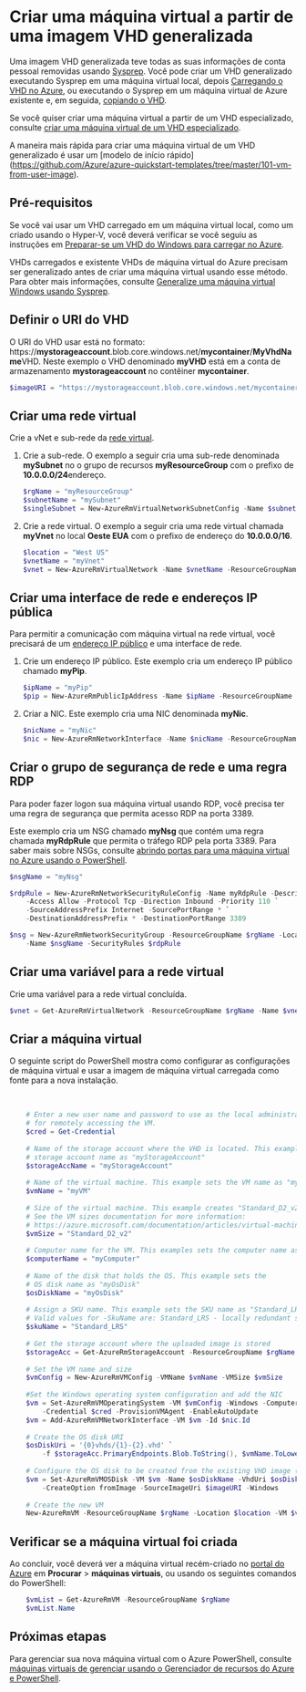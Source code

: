 <properties
    pageTitle="Criar máquina virtual a partir de um VHD generalizado | Microsoft Azure"
    description="Saiba como criar uma máquina virtual Windows a partir de uma imagem VHD generalizada usando o PowerShell do Azure, no modelo de implantação do Gerenciador de recursos."
    services="virtual-machines-windows"
    documentationCenter=""
    authors="cynthn"
    manager="timlt"
    editor=""
    tags="azure-resource-manager"/>

<tags
    ms.service="virtual-machines-windows"
    ms.workload="infrastructure-services"
    ms.tgt_pltfrm="vm-windows"
    ms.devlang="na"
    ms.topic="article"
    ms.date="10/10/2016"
    ms.author="cynthn"/>

# <a name="create-a-vm-from-a-generalized-vhd-image"></a>Criar uma máquina virtual a partir de uma imagem VHD generalizada

Uma imagem VHD generalizada teve todas as suas informações de conta pessoal removidas usando [Sysprep](virtual-machines-windows-generalize-vhd.md). Você pode criar um VHD generalizado executando Sysprep em uma máquina virtual local, depois [Carregando o VHD no Azure](virtual-machines-windows-upload-image.md), ou executando o Sysprep em um máquina virtual de Azure existente e, em seguida, [copiando o VHD](virtual-machines-windows-vhd-copy.md).

Se você quiser criar uma máquina virtual a partir de um VHD especializado, consulte [criar uma máquina virtual de um VHD especializado](virtual-machines-windows-create-vm-specialized.md).

A maneira mais rápida para criar uma máquina virtual de um VHD generalizado é usar um [modelo de início rápido] (https://github.com/Azure/azure-quickstart-templates/tree/master/101-vm-from-user-image). 


## <a name="prerequisites"></a>Pré-requisitos

Se você vai usar um VHD carregado em um máquina virtual local, como um criado usando o Hyper-V, você deverá verificar se você seguiu as instruções em [Preparar-se um VHD do Windows para carregar no Azure](virtual-machines-windows-prepare-for-upload-vhd-image.md). 

VHDs carregados e existente VHDs de máquina virtual do Azure precisam ser generalizado antes de criar uma máquina virtual usando esse método. Para obter mais informações, consulte [Generalize uma máquina virtual Windows usando Sysprep](virtual-machines-windows-generalize-vhd.md). 


## <a name="set-the-uri-of-the-vhd"></a>Definir o URI do VHD

O URI do VHD usar está no formato: https://**mystorageaccount**.blob.core.windows.net/**mycontainer**/**MyVhdName**VHD. Neste exemplo o VHD denominado **myVHD** está em a conta de armazenamento **mystorageaccount** no contêiner **mycontainer**.

```powershell
$imageURI = "https://mystorageaccount.blob.core.windows.net/mycontainer/myVhd.vhd"
```


## <a name="create-a-virtual-network"></a>Criar uma rede virtual

Crie a vNet e sub-rede da [rede virtual](../virtual-network/virtual-networks-overview.md).


1. Crie a sub-rede. O exemplo a seguir cria uma sub-rede denominada **mySubnet** no o grupo de recursos **myResourceGroup** com o prefixo de **10.0.0.0/24**endereço.  

    ```powershell
    $rgName = "myResourceGroup"
    $subnetName = "mySubnet"
    $singleSubnet = New-AzureRmVirtualNetworkSubnetConfig -Name $subnetName -AddressPrefix 10.0.0.0/24
    ```
      
2. Crie a rede virtual. O exemplo a seguir cria uma rede virtual chamada **myVnet** no local **Oeste EUA** com o prefixo de endereço do **10.0.0.0/16**.  

    ```powershell
    $location = "West US"
    $vnetName = "myVnet"
    $vnet = New-AzureRmVirtualNetwork -Name $vnetName -ResourceGroupName $rgName -Location $location -AddressPrefix 10.0.0.0/16 -Subnet $singleSubnet
    ```    
            
## <a name="create-a-public-ip-address-and-network-interface"></a>Criar uma interface de rede e endereços IP pública

Para permitir a comunicação com máquina virtual na rede virtual, você precisará de um [endereço IP público](../virtual-network/virtual-network-ip-addresses-overview-arm.md) e uma interface de rede.

1. Crie um endereço IP público. Este exemplo cria um endereço IP público chamado **myPip**. 

    ```powershell
    $ipName = "myPip"
    $pip = New-AzureRmPublicIpAddress -Name $ipName -ResourceGroupName $rgName -Location $location -AllocationMethod Dynamic
    ```       

2. Criar a NIC. Este exemplo cria uma NIC denominada **myNic**. 

    ```powershell
    $nicName = "myNic"
    $nic = New-AzureRmNetworkInterface -Name $nicName -ResourceGroupName $rgName -Location $location -SubnetId $vnet.Subnets[0].Id -PublicIpAddressId $pip.Id
    ```

## <a name="create-the-network-security-group-and-an-rdp-rule"></a>Criar o grupo de segurança de rede e uma regra RDP

Para poder fazer logon sua máquina virtual usando RDP, você precisa ter uma regra de segurança que permita acesso RDP na porta 3389. 

Este exemplo cria um NSG chamado **myNsg** que contém uma regra chamada **myRdpRule** que permita o tráfego RDP pela porta 3389. Para saber mais sobre NSGs, consulte [abrindo portas para uma máquina virtual no Azure usando o PowerShell](virtual-machines-windows-nsg-quickstart-powershell.md).

```powershell
$nsgName = "myNsg"

$rdpRule = New-AzureRmNetworkSecurityRuleConfig -Name myRdpRule -Description "Allow RDP" `
    -Access Allow -Protocol Tcp -Direction Inbound -Priority 110 `
    -SourceAddressPrefix Internet -SourcePortRange * `
    -DestinationAddressPrefix * -DestinationPortRange 3389

$nsg = New-AzureRmNetworkSecurityGroup -ResourceGroupName $rgName -Location $location `
    -Name $nsgName -SecurityRules $rdpRule
```


## <a name="create-a-variable-for-the-virtual-network"></a>Criar uma variável para a rede virtual

Crie uma variável para a rede virtual concluída. 

```powershell
$vnet = Get-AzureRmVirtualNetwork -ResourceGroupName $rgName -Name $vnetName
```

## <a name="create-the-vm"></a>Criar a máquina virtual

O seguinte script do PowerShell mostra como configurar as configurações de máquina virtual e usar a imagem de máquina virtual carregada como fonte para a nova instalação.

</br>


```powershell
    # Enter a new user name and password to use as the local administrator account 
    # for remotely accessing the VM.
    $cred = Get-Credential
    
    # Name of the storage account where the VHD is located. This example sets the 
    # storage account name as "myStorageAccount"
    $storageAccName = "myStorageAccount"
    
    # Name of the virtual machine. This example sets the VM name as "myVM".
    $vmName = "myVM"
    
    # Size of the virtual machine. This example creates "Standard_D2_v2" sized VM. 
    # See the VM sizes documentation for more information: 
    # https://azure.microsoft.com/documentation/articles/virtual-machines-windows-sizes/
    $vmSize = "Standard_D2_v2"
    
    # Computer name for the VM. This examples sets the computer name as "myComputer".
    $computerName = "myComputer"
    
    # Name of the disk that holds the OS. This example sets the 
    # OS disk name as "myOsDisk"
    $osDiskName = "myOsDisk"
    
    # Assign a SKU name. This example sets the SKU name as "Standard_LRS"
    # Valid values for -SkuName are: Standard_LRS - locally redundant storage, Standard_ZRS - zone redundant storage, Standard_GRS - geo redundant storage, Standard_RAGRS - read access geo redundant storage, Premium_LRS - premium locally redundant storage. 
    $skuName = "Standard_LRS"
    
    # Get the storage account where the uploaded image is stored
    $storageAcc = Get-AzureRmStorageAccount -ResourceGroupName $rgName -AccountName $storageAccName
    
    # Set the VM name and size
    $vmConfig = New-AzureRmVMConfig -VMName $vmName -VMSize $vmSize
    
    #Set the Windows operating system configuration and add the NIC
    $vm = Set-AzureRmVMOperatingSystem -VM $vmConfig -Windows -ComputerName $computerName `
        -Credential $cred -ProvisionVMAgent -EnableAutoUpdate
    $vm = Add-AzureRmVMNetworkInterface -VM $vm -Id $nic.Id
    
    # Create the OS disk URI
    $osDiskUri = '{0}vhds/{1}-{2}.vhd' `
        -f $storageAcc.PrimaryEndpoints.Blob.ToString(), $vmName.ToLower(), $osDiskName
    
    # Configure the OS disk to be created from the existing VHD image (-CreateOption fromImage).
    $vm = Set-AzureRmVMOSDisk -VM $vm -Name $osDiskName -VhdUri $osDiskUri `
        -CreateOption fromImage -SourceImageUri $imageURI -Windows
    
    # Create the new VM
    New-AzureRmVM -ResourceGroupName $rgName -Location $location -VM $vm
```

## <a name="verify-that-the-vm-was-created"></a>Verificar se a máquina virtual foi criada 

Ao concluir, você deverá ver a máquina virtual recém-criado no [portal do Azure](https://portal.azure.com) em **Procurar** > **máquinas virtuais**, ou usando os seguintes comandos do PowerShell:

```powershell
    $vmList = Get-AzureRmVM -ResourceGroupName $rgName
    $vmList.Name
```

## <a name="next-steps"></a>Próximas etapas

Para gerenciar sua nova máquina virtual com o Azure PowerShell, consulte [máquinas virtuais de gerenciar usando o Gerenciador de recursos do Azure e PowerShell](virtual-machines-windows-ps-manage.md).


